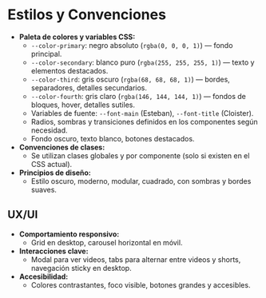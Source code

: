 # Estilos y Convenciones

- **Paleta de colores y variables CSS:**
  - `--color-primary`: negro absoluto (`rgba(0, 0, 0, 1)`) — fondo principal.
  - `--color-secondary`: blanco puro (`rgba(255, 255, 255, 1)`) — texto y elementos destacados.
  - `--color-third`: gris oscuro (`rgba(68, 68, 68, 1)`) — bordes, separadores, detalles secundarios.
  - `--color-fourth`: gris claro (`rgba(146, 144, 144, 1)`) — fondos de bloques, hover, detalles sutiles.
  - Variables de fuente: `--font-main` (Esteban), `--font-title` (Cloister).
  - Radios, sombras y transiciones definidos en los componentes según necesidad.
  - Fondo oscuro, texto blanco, botones destacados.
- **Convenciones de clases:**
  - Se utilizan clases globales y por componente (solo si existen en el CSS actual).
- **Principios de diseño:**
  - Estilo oscuro, moderno, modular, cuadrado, con sombras y bordes suaves.

## UX/UI

- **Comportamiento responsivo:**
  - Grid en desktop, carousel horizontal en móvil.
- **Interacciones clave:**
  - Modal para ver videos, tabs para alternar entre videos y shorts, navegación sticky en desktop.
- **Accesibilidad:**
  - Colores contrastantes, foco visible, botones grandes y accesibles.
